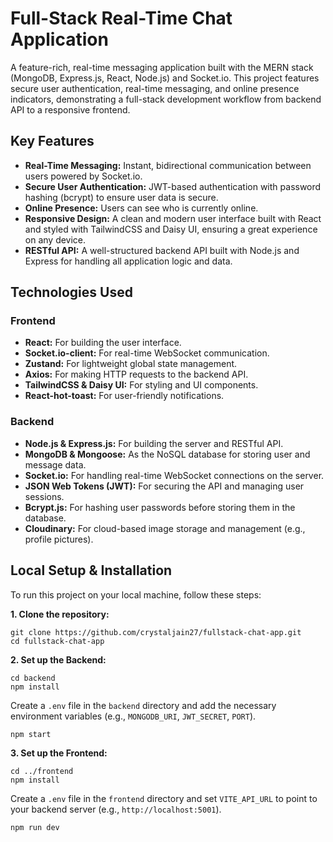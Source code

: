 # Full-Stack Real-Time Chat Application

A feature-rich, real-time messaging application built with the MERN stack (MongoDB, Express.js, React, Node.js) and Socket.io. This project features secure user authentication, real-time messaging, and online presence indicators, demonstrating a full-stack development workflow from backend API to a responsive frontend.

## Key Features

- **Real-Time Messaging:** Instant, bidirectional communication between users powered by Socket.io.
- **Secure User Authentication:** JWT-based authentication with password hashing (bcrypt) to ensure user data is secure.
- **Online Presence:** Users can see who is currently online.
- **Responsive Design:** A clean and modern user interface built with React and styled with TailwindCSS and Daisy UI, ensuring a great experience on any device.
- **RESTful API:** A well-structured backend API built with Node.js and Express for handling all application logic and data.

## Technologies Used

### Frontend
- **React:** For building the user interface.
- **Socket.io-client:** For real-time WebSocket communication.
- **Zustand:** For lightweight global state management.
- **Axios:** For making HTTP requests to the backend API.
- **TailwindCSS & Daisy UI:** For styling and UI components.
- **React-hot-toast:** For user-friendly notifications.

### Backend
- **Node.js & Express.js:** For building the server and RESTful API.
- **MongoDB & Mongoose:** As the NoSQL database for storing user and message data.
- **Socket.io:** For handling real-time WebSocket connections on the server.
- **JSON Web Tokens (JWT):** For securing the API and managing user sessions.
- **Bcrypt.js:** For hashing user passwords before storing them in the database.
- **Cloudinary:** For cloud-based image storage and management (e.g., profile pictures).

## Local Setup & Installation

To run this project on your local machine, follow these steps:

**1. Clone the repository:**
```
git clone https://github.com/crystaljain27/fullstack-chat-app.git
cd fullstack-chat-app
```

**2. Set up the Backend:**
```
cd backend
npm install
```
Create a `.env` file in the `backend` directory and add the necessary environment variables (e.g., `MONGODB_URI`, `JWT_SECRET`, `PORT`).
```
npm start
```

**3. Set up the Frontend:**
```
cd ../frontend
npm install
```
Create a `.env` file in the `frontend` directory and set `VITE_API_URL` to point to your backend server (e.g., `http://localhost:5001`).
```
npm run dev
```
```